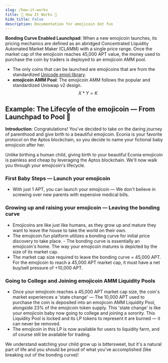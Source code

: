 ```yaml
---
slug: /how-it-works
title: 🍆 How It Works 🍆
hide_title: False
description: Documentation for emojicoin dot fun
---
```


**Bonding Curve Enabled Launchpad**: When a new emojicoin launches, its pricing mechanics are defined as an abridged Concentrated Liquidity Automated Market Maker (CLAMM) with a single price range. Once the market cap of the emojicoin reaches 45,000 APT value, the money used to purchase the coin by traders is deployed to an emojicoin AMM pool.

- The only coins that can be launched are emojicoins that are from the standardized [Unicode emoji library].
 - **emojicoin AMM Pool**: The emojicoin AMM follows the popular and standardized Uniswap v2 design.
$$
X*Y=K
$$

## Example: The Lifecyle of the emojicoin — From Launchpad to Pool 🫃

**Introduction**: Congratulations! You've decided to take on the daring journey of parenthood and give birth to a beautiful emojicoin. Econia is your favorite protocol on the Aptos blockchain, so you decide to name your fictional baby emojicoin after her. 


Unlike birthing a human child, giving birth to your beautiful Econia emojicoin is painless and cheap by leveraging the Aptos blockchain. We'll now walk you through your emojicoin's lifecycle.

### First Baby Steps — Launch your emojicoin

- With just 1 APT, you can launch your emojicoin — We don't believe in screwing over new parents with expensive medical bills. 

### Growing up and raising your emojicoin  — Leaving the bonding curve 

- Emojicoins are like just like humans, as they grow up and mature they want to leave the house to take the world on their own.  
- The emojicoin.fun platform utilizes a bonding curve for initial price discovery to take place. - The bonding curve is essentially an emojicoin's home. The way your emojicoin matures is depicted by the size of its market cap. 
- The market cap size required to leave the bonding curve = 45,000 APT.
For the emojicoin to reach a 45,000 APT market cap, it must have a net buy/sell pressure of +10,000 APT.

### Going to College and Joining emojicoin AMM Liquidity Pools
- Once your emojicoin reaches a 45,000 APT market cap size, the coin's market experiences a 'state change' — The 10,000 APT used to purchase the coin is deposited into an emojicoin AMM Liquidity Pool, alongside 23% of the emojicoin token supply. This 'state change' is like your emojicoin baby now going to college and joining a sorority. This Liquidity Pool is locked and its LP tokens to represent it are burned — it can never be removed. 
- The emojicoin in this LP is now available for users to liquidity farm, and of course still be available for trading. 

We understand watching your child grow up is bittersweet, but it's a natural part of life and you should be proud of what you've accomplished (like breaking out of the bonding curve)!

 [Unicode emoji library]: https://www.unicode.org/emoji/charts/full-emoji-list.html